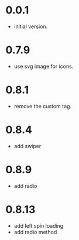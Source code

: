
0.0.1
==================
  - initial version.

0.7.9
==================
  - use svg image for icons.

0.8.1
==================
  - remove the custom tag.

0.8.4
==================
  - add swiper

0.8.9
==================
  - add radio
  
0.8.13
==================
  - add left spin loading
  - add radio method

